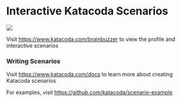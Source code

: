 # Interactive Katacoda Scenarios

[![](http://shields.katacoda.com/katacoda/brainbuzzer/count.svg)](https://www.katacoda.com/brainbuzzer "Get your profile on Katacoda.com")

Visit https://www.katacoda.com/brainbuzzer to view the profile and interactive scenarios

### Writing Scenarios
Visit https://www.katacoda.com/docs to learn more about creating Katacoda scenarios

For examples, visit https://github.com/katacoda/scenario-example
